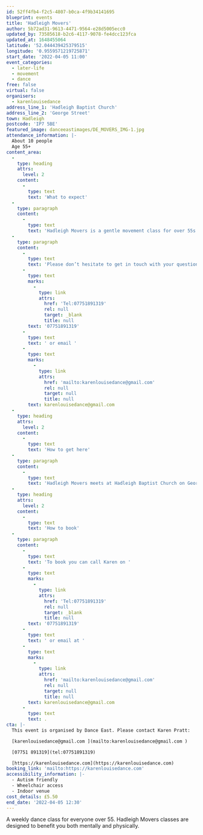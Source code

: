 ```yaml
---
id: 52ff4fb4-f2c5-4807-b0ca-4f9b34141695
blueprint: events
title: 'Hadleigh Movers'
author: 5b72ad31-9613-4471-9564-e28d5005ecc0
updated_by: 73585618-b2c6-4117-9078-fe4dcc123fca
updated_at: 1648455064
latitude: '52.044439425379515'
longitude: '0.9559571219725871'
start_date: '2022-04-05 11:00'
event_categories:
  - later-life
  - movement
  - dance
free: false
virtual: false
organisers:
  - karenlouisedance
address_line_1: 'Hadleigh Baptist Church'
address_line_2: 'George Street'
town: Hadleigh
postcode: 'IP7 5BE'
featured_image: danceeastimages/DE_MOVERS_IMG-1.jpg
attendance_information: |-
  About 10 people
  Age 55+
content_area:
  -
    type: heading
    attrs:
      level: 2
    content:
      -
        type: text
        text: 'What to expect'
  -
    type: paragraph
    content:
      -
        type: text
        text: 'Hadleigh Movers is a gentle movement class for over 55s. Held every Tuesday, 11am – 12.30am at Hadleigh Baptist Church. The session is led by experienced dance artists, where you will explore a range of taught and improvisational exercises to get your body moving, have a chance to socialise, and – most importantly – have fun! Tea and biscuits are also included! '
  -
    type: paragraph
    content:
      -
        type: text
        text: 'Please don’t hesitate to get in touch with your questions or concerns. You can call our organiser Karen Pratt on '
      -
        type: text
        marks:
          -
            type: link
            attrs:
              href: 'Tel:07751891319'
              rel: null
              target: _blank
              title: null
        text: '07751891319'
      -
        type: text
        text: ' or email '
      -
        type: text
        marks:
          -
            type: link
            attrs:
              href: 'mailto:karenlouisedance@gmail.com'
              rel: null
              target: null
              title: null
        text: karenlouisedance@gmail.com
  -
    type: heading
    attrs:
      level: 2
    content:
      -
        type: text
        text: 'How to get here'
  -
    type: paragraph
    content:
      -
        type: text
        text: 'Hadleigh Movers meets at Hadleigh Baptist Church on George Street in Hadleigh, IP7 5BE.'
  -
    type: heading
    attrs:
      level: 2
    content:
      -
        type: text
        text: 'How to book'
  -
    type: paragraph
    content:
      -
        type: text
        text: 'To book you can call Karen on '
      -
        type: text
        marks:
          -
            type: link
            attrs:
              href: 'Tel:07751891319'
              rel: null
              target: _blank
              title: null
        text: '07751891319'
      -
        type: text
        text: ' or email at '
      -
        type: text
        marks:
          -
            type: link
            attrs:
              href: 'mailto:karenlouisedance@gmail.com'
              rel: null
              target: null
              title: null
        text: karenlouisedance@gmail.com
      -
        type: text
        text: .
cta: |-
  This event is organised by Dance East. Please contact Karen Pratt:

  [karenlouisedance@gmail.com ](mailto:karenlouisedance@gmail.com )

  [07751 891319](tel:07751891319)

  [https://karenlouisedance.com](https://karenlouisedance.com)
booking_link: 'mailto:https://karenlouisedance.com'
accessibility_information: |-
  - Autism friendly
  - Wheelchair access
  - Indoor venue
cost_details: £5.50
end_date: '2022-04-05 12:30'
---
```

A weekly dance class for everyone over 55. Hadleigh Movers classes are designed to benefit you both mentally and physically.